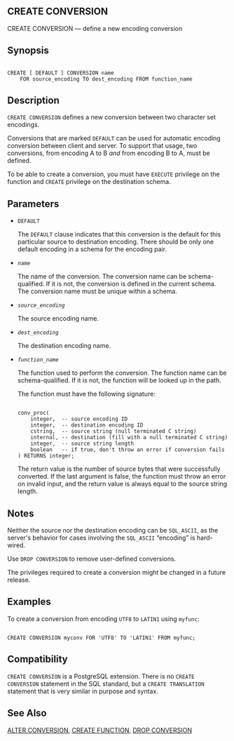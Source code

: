## CREATE CONVERSION

CREATE CONVERSION — define a new encoding conversion

## Synopsis

```

CREATE [ DEFAULT ] CONVERSION name
    FOR source_encoding TO dest_encoding FROM function_name
```

## Description

`CREATE CONVERSION` defines a new conversion between two character set encodings.

Conversions that are marked `DEFAULT` can be used for automatic encoding conversion between client and server. To support that usage, two conversions, from encoding A to B *and* from encoding B to A, must be defined.

To be able to create a conversion, you must have `EXECUTE` privilege on the function and `CREATE` privilege on the destination schema.

## Parameters

* `DEFAULT`

    The `DEFAULT` clause indicates that this conversion is the default for this particular source to destination encoding. There should be only one default encoding in a schema for the encoding pair.

* *`name`*

    The name of the conversion. The conversion name can be schema-qualified. If it is not, the conversion is defined in the current schema. The conversion name must be unique within a schema.

* *`source_encoding`*

    The source encoding name.

* *`dest_encoding`*

    The destination encoding name.

* *`function_name`*

    The function used to perform the conversion. The function name can be schema-qualified. If it is not, the function will be looked up in the path.

    The function must have the following signature:

    ```

    conv_proc(
        integer,  -- source encoding ID
        integer,  -- destination encoding ID
        cstring,  -- source string (null terminated C string)
        internal, -- destination (fill with a null terminated C string)
        integer,  -- source string length
        boolean   -- if true, don't throw an error if conversion fails
    ) RETURNS integer;
    ```

    The return value is the number of source bytes that were successfully converted. If the last argument is false, the function must throw an error on invalid input, and the return value is always equal to the source string length.

## Notes

Neither the source nor the destination encoding can be `SQL_ASCII`, as the server's behavior for cases involving the `SQL_ASCII` “encoding” is hard-wired.

Use `DROP CONVERSION` to remove user-defined conversions.

The privileges required to create a conversion might be changed in a future release.

## Examples

To create a conversion from encoding `UTF8` to `LATIN1` using `myfunc`:

```

CREATE CONVERSION myconv FOR 'UTF8' TO 'LATIN1' FROM myfunc;
```

## Compatibility

`CREATE CONVERSION` is a PostgreSQL extension. There is no `CREATE CONVERSION` statement in the SQL standard, but a `CREATE TRANSLATION` statement that is very similar in purpose and syntax.

## See Also

[ALTER CONVERSION](sql-alterconversion.html "ALTER CONVERSION"), [CREATE FUNCTION](sql-createfunction.html "CREATE FUNCTION"), [DROP CONVERSION](sql-dropconversion.html "DROP CONVERSION")